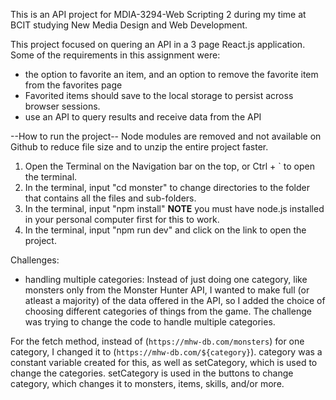 
This is an API project for MDIA-3294-Web Scripting 2 during my time at BCIT studying New Media Design and Web Development.

This project focused on quering an API in a 3 page React.js application. Some of the requirements in this assignment were:
- the option to favorite an item, and an option to remove the favorite item from the favorites page
- Favorited items should save to the local storage to persist across browser sessions.
- use an API to query results and receive data from the API

--How to run the project--
Node modules are removed and not available on Github to reduce file size and to unzip the entire project faster.

1. Open the Terminal on the Navigation bar on the top, or Ctrl + ` to open the terminal.
2. In the terminal, input "cd monster" to change directories to the folder that contains all the files and sub-folders.
3. In the terminal, input "npm install" **NOTE** you must have node.js installed in your personal computer first for this to work.
4. In the terminal, input "npm run dev" and click on the link to open the project.

Challenges:

- handling multiple categories: Instead of just doing one category, like monsters only from the Monster Hunter API, I wanted to make full (or atleast a majority) of the data offered in the API, so I added the choice of choosing different categories of things from the game. The challenge was trying to change the code to handle multiple categories.

For the fetch method, instead of (`https://mhw-db.com/monsters`) for one category, I changed it to (`https://mhw-db.com/${category}`). category was a constant variable created for this, as well as setCategory, which is used to change the categories. setCategory is used in the buttons to change category, which changes it to monsters, items, skills, and/or more.



